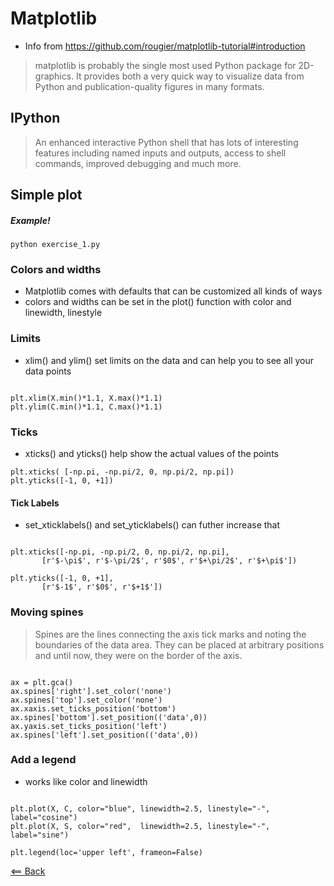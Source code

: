 # Matplotlib
- Info from https://github.com/rougier/matplotlib-tutorial#introduction

> matplotlib is probably the single most used Python package for 2D-graphics. It provides both a very quick way to visualize data from Python and publication-quality figures in many formats. 

## IPython 
> An enhanced interactive Python shell that has lots of interesting features including named inputs and outputs, access to shell commands, improved debugging and much more.

## Simple plot
##### Example!

```
python exercise_1.py
```

### Colors and widths
- Matplotlib comes with defaults that can be customized all kinds of ways
- colors and widths can be set in the plot() function with color and linewidth, linestyle



### Limits
- xlim() and ylim() set limits on the data and can help you to see all your data points

```

plt.xlim(X.min()*1.1, X.max()*1.1)
plt.ylim(C.min()*1.1, C.max()*1.1)

```


### Ticks

- xticks() and yticks() help show the actual values of the points

```
plt.xticks( [-np.pi, -np.pi/2, 0, np.pi/2, np.pi])
plt.yticks([-1, 0, +1])
```

#### Tick Labels
- set_xticklabels() and set_yticklabels() can futher increase that

```

plt.xticks([-np.pi, -np.pi/2, 0, np.pi/2, np.pi],
       [r'$-\pi$', r'$-\pi/2$', r'$0$', r'$+\pi/2$', r'$+\pi$'])

plt.yticks([-1, 0, +1],
       [r'$-1$', r'$0$', r'$+1$'])

```

### Moving spines
> Spines are the lines connecting the axis tick marks and noting the boundaries of the data area. They can be placed at arbitrary positions and until now, they were on the border of the axis.

```

ax = plt.gca()
ax.spines['right'].set_color('none')
ax.spines['top'].set_color('none')
ax.xaxis.set_ticks_position('bottom')
ax.spines['bottom'].set_position(('data',0))
ax.yaxis.set_ticks_position('left')
ax.spines['left'].set_position(('data',0))

```

### Add a legend
- works like color and linewidth

```

plt.plot(X, C, color="blue", linewidth=2.5, linestyle="-", label="cosine")
plt.plot(X, S, color="red",  linewidth=2.5, linestyle="-", label="sine")

plt.legend(loc='upper left', frameon=False)

```




[<== Back](README.md)